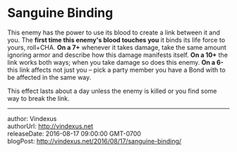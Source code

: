 # Sanguine Binding
This enemy has the power to use its blood to create a link between it and you. The **first time this enemy's blood touches you** it binds its life force to yours, roll+CHA. **On a 7+** whenever it takes damage, take the same amount ignoring armor and describe how this damage manifests itself. **On a 10+** the link works both ways; when you take damage so does this enemy. **On a 6-** this link affects not just you – pick a party member you have a Bond with to be affected in the same way.

This effect lasts about a day unless the enemy is killed or you find some way to break the link.

---
author: Vindexus  
authorUrl: http://vindexus.net  
releaseDate: 2016-08-17 09:00:00 GMT-0700  
blogPost: http://vindexus.net/2016/08/17/sanguine-binding/

